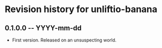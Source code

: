 # Revision history for unliftio-banana

## 0.1.0.0 -- YYYY-mm-dd

* First version. Released on an unsuspecting world.
